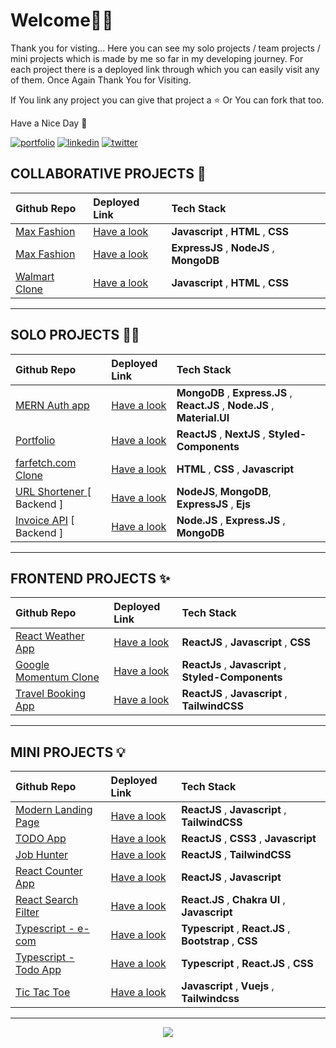 
# Welcome🙏🏻

Thank you for visting... Here you can see my solo projects / team projects / mini projects which is made by me so far in my developing journey. For each project there is a deployed link through which you can easily visit any of them. Once Again Thank You for Visiting. 

If You link any project you can give that project a ⭐️ Or You can fork that too. 

Have a Nice Day 🙂


[![portfolio](https://img.shields.io/badge/my_portfolio-000?style=for-the-badge&logo=ko-fi&logoColor=white)](https://aakash-portfolio-umber.vercel.app/)
[![linkedin](https://img.shields.io/badge/linkedin-0A66C2?style=for-the-badge&logo=linkedin&logoColor=white)](https://www.linkedin.com/in/aakashvani17/)
[![twitter](https://img.shields.io/badge/twitter-1DA1F2?style=for-the-badge&logo=twitter&logoColor=white)](https://twitter.com/aakashvani17)



## COLLABORATIVE   PROJECTS 👥
| Github Repo  |  Deployed Link   | Tech Stack |
| :-------- | :------- | :-------------------------------- |
|  [Max Fashion](https://github.com/Aakashvani/MaxFashion-Clone) | [Have a look](https://maxfashion-clone.netlify.app/) | **Javascript** , **HTML** , **CSS** |
|  [Max Fashion](https://github.com/Aakashvani/MaxFashion-Backend) | [Have a look](https://maxfashion-clone.netlify.app/) | **ExpressJS** , **NodeJS** , **MongoDB**|
|  [Walmart Clone](https://github.com/Aakashvani/Walmart-Clone-Unit2-) | [Have a look](https://github.com/Aakashvani/Walmart-Clone-Unit2-) | **Javascript** , **HTML** , **CSS** |
<hr>

## SOLO  PROJECTS 🏋🏻
| Github Repo  |  Deployed Link   | Tech Stack |
| :-------- | :------- | :-------------------------------- |
|  [MERN Auth app](https://github.com/Aakashvani/mern-auth) | [Have a look](https://mern-auth-ak.netlify.app/) | **MongoDB** , **Express.JS** , **React.JS** , **Node.JS** , **Material.UI** | <!--Add MERN STACK Projects-->
[Portfolio](https://github.com/Aakashvani/aakash-portfolio-website)  | [Have a look](https://aakash-portfolio-umber.vercel.app/) | **ReactJS** , **NextJS** , **Styled-Components** |
|  [farfetch.com Clone](https://github.com/Aakashvani/Farfetch.com-Clone)  | [Have a look](https://fakestore-masaischool-project.netlify.app/index.html) |  **HTML** , **CSS** , **Javascript** |
|  [URL Shortener ](https://github.com/Aakashvani/url-shortener) [ Backend ] | [Have a look](https://github.com/Aakashvani/url-shortener) | **NodeJS**, **MongoDB**, **ExpressJS** , **Ejs** |
|  [Invoice API](https://github.com/Aakashvani/invoice-api) [ Backend ] | [Have a look](https://github.com/Aakashvani/invoice-api) | **Node.JS** , **Express.JS** , **MongoDB** |





<hr>

## FRONTEND   PROJECTS ✨
| Github Repo  |  Deployed Link   | Tech Stack |
| :-------- | :------- | :-------------------------------- |
|  [React Weather App](https://github.com/Aakashvani/React-Mini-Projects/tree/main/react-weather-app) | [Have a look](https://react-weather-app-aakashvani.vercel.app/) | **ReactJS** , **Javascript** , **CSS** |
|[Google Momentum Clone ](https://github.com/Aakashvani/momentum-clone) | [Have a look](http://momentum-clone-kappa.vercel.app/) |**ReactJs** , **Javascript**  , **Styled-Components**  |
|  [Travel Booking App](https://github.com/Aakashvani/React-Mini-Projects/tree/main/travel-booking-app)  | [Have a look](https://beaches-book-your-trip.vercel.app/) | **ReactJS** , **Javascript** , **TailwindCSS** |


<hr>


## MINI   PROJECTS 💡
| Github Repo  |  Deployed Link   | Tech Stack |
| :-------- | :------- | :-------------------------------- |
[Modern Landing Page](https://github.com/Aakashvani/react-modern-landing-page)| [Have a look](https://eggeater.netlify.app/) | **ReactJS** , **Javascript** , **TailwindCSS**|
[TODO App](https://github.com/Aakashvani/react-todo-app) | [Have a look](https://react-todo-app-six-beta.vercel.app/) | **ReactJS** , **CSS3** , **Javascript** |
|  [Job Hunter](https://github.com/Aakashvani/job_hunter.com)| [Have a look](https://job-hunter-com.vercel.app/) | **ReactJS** , **TailwindCSS** |
|  [React Counter App](https://github.com/Aakashvani/react-counter)| [Have a look](https://testing-two-mu.vercel.app/) | **ReactJS** , **Javascript** |
|  [React Search Filter](https://github.com/Aakashvani/React-Mini-Projects/tree/main/react-search-filter)| [Have a look](https://react-search-filter-app.vercel.app/) | **React.JS** , **Chakra UI** , **Javascript** |
|  [Typescript - e-com](https://github.com/Aakashvani/hello-typescript/tree/main/Projects/e-commerce)| [Have a look](https://e-commerce-f43q9uxjh-aakashvani.vercel.app/) | **Typescript** , **React.JS** , **Bootstrap** , **CSS** | <!--Add Typescript mini projects-->
|  [Typescript - Todo App](https://github.com/Aakashvani/hello-typescript/tree/main/Projects/todo-app)| [Have a look](https://typescript-todo-app-one.vercel.app/) | **Typescript** , **React.JS** , **CSS** |
|  [Tic Tac Toe](https://github.com/Aakashvani/tic-tac-toe-game)| [Have a look](http://tic-tac-toe-game-taupe.vercel.app/) | **Javascript** , **Vuejs**  , **Tailwindcss** |
<hr>




<p align="center" >
 <img align="center" src="https://img.icons8.com/external-justicon-flat-justicon/100/000000/external-thank-you-thanksgiving-justicon-flat-justicon.png"/>
</p>






<!--
| Title  |  Deployed Link   | Tech Stack |
| :-------- | :------- | :-------------------------------- |
|  [Project Name]()| [Have a look]() |  |
|  [Project Name]()| [Have a look]() |  |
|  [Project Name]()| [Have a look]() |  |
|  [Project Name]()| [Have a look]() |  |
|  [Project Name]()| [Have a look]() |  |
|  [Project Name]()| [Have a look]() |  |
|  [Project Name]()| [Have a look]() |  |
 -->


<!-- 
Icons - 

PLUS ICON =>          <img align="center" src="https://i.imgur.com/t1LI2Zy.png"/>  
REACT.JS ICON =>      <img align="center" src="https://img.icons8.com/plasticine/60/000000/react.png"/>  
Typescript =>         <img align="center" src="https://img.icons8.com/color/60/000000/typescript.png"/>
Express.js =>         <img align="center" src="https://img.icons8.com/nolan/60/express-js.png"/> 
MongoDb =>            <img align="center" src="https://img.icons8.com/color/60/000000/mongodb.png"/>
Javascript =>         <img align="center" src="https://img.icons8.com/color/60/000000/javascript--v1.png"/>
Node.js =>            <img align="center" src="https://img.icons8.com/fluency/60/000000/node-js.png"/>

-->

 

